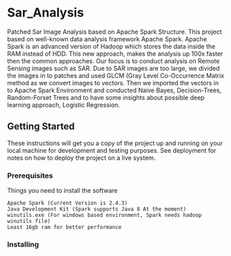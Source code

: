 # Sar_Analysis
Patched Sar Image Analysis based on Apache Spark Structure. This project based on well-known data analysis framework Apache Spark. Apache Spark is an advanced version of Hadoop which stores the data inside the RAM instead of HDD. This new approach, makes the analysis up 100x faster then the common approaches.
Our focus is to conduct analysis on Remote Sensing images such as SAR. Due to SAR images are too large, we divided the images in to patches and used GLCM (Gray Level Co-Occurrence Matrix method as we convert images to vectors. Then we imported the vectors in to Apache Spark Environment and conducted Naive Bayes, Decision-Trees, Random-Forset Trees and to have some insights about possible deep learning approach, Logistic Regression.

## Getting Started

These instructions will get you a copy of the project up and running on your local machine for development and testing purposes. See deployment for notes on how to deploy the project on a live system.

### Prerequisites

Things you need to install the software 

```
Apache Spark (Current Version is 2.4.3)
Java Development Kit (Spark supports Java 8 At the moment)
winutils.exe (For windows based environment, Spark needs hadoop winutils file)
Least 16gb ram for better performance
```
### Installing

